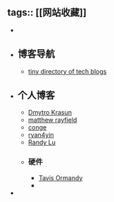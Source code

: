 tags:: [[网站收藏]]
---

-
- ## 博客导航
	- [tiny directory of tech blogs](https://blogs.hn/)
- ## 个人博客
	- [Dmytro Krasun](https://dmytrokrasun.com/)
	- [matthew rayfield](https://matthewrayfield.com/)
	- [conge](https://conge.livingwithfcs.org/)
	- [ryan4yin](https://thiscute.world/)
	- [Randy Lu](https://lutaonan.com/)
	- ### 硬件
		- [Tavis Ormandy](https://lock.cmpxchg8b.com/)
		-
-